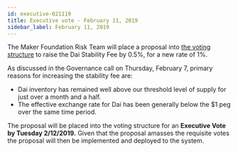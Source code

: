 ```yaml
---
id: executive-021119
title: Executive vote - February 11, 2019
sidebar_label: February 11, 2019
---
```

The Maker Foundation Risk Team will place a proposal into [the voting structure](https://vote.makerdao.com/%EF%BB%BF) to raise the Dai Stability Fee by 0.5%, for a new rate of 1%.

As discussed in the Governance call on Thursday, February 7, primary reasons for increasing the stability fee are:

* Dai inventory has remained well above our threshold level of supply for just over a month and a half.
* The effective exchange rate for Dai has been generally below the $1 peg over the same time period.

The proposal will be placed into the voting structure for an **Executive Vote by Tuesday 2/12/2019.** Given that the proposal amasses the requisite votes the proposal will then be implemented and deployed to the system.
